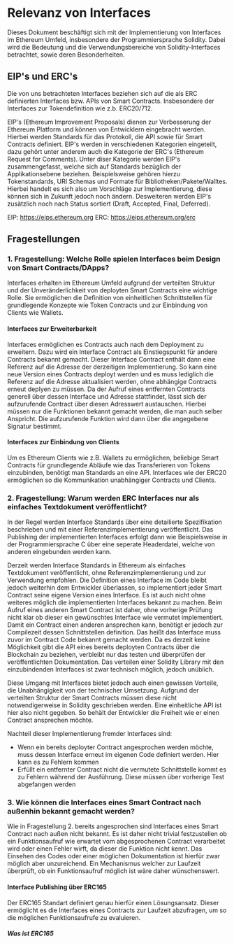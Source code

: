 # Relevanz von Interfaces

Dieses Dokument beschäftigt sich mit der Implementierung von Interfaces im Ethereum Umfeld, insbesondere der Programmiersprache Solidity.
Dabei wird die Bedeutung und die Verwendungsbereiche von Solidity-Interfaces betrachtet, sowie deren Besonderheiten.

## EIP's und ERC's

Die von uns betrachteten Interfaces beziehen sich auf die als ERC definierten Interfaces bzw. APIs von Smart Contracts.
Insbesondere der Interfaces zur Tokendefinition wie z.b. ERC20/712.

EIP's (Ethereum Improvement Proposals) dienen zur Verbesserung der Ethereum Platform und können von Entwicklern eingebracht werden.
Hierbei werden Standards für das Protokoll, die API sowie für Smart Contracts definiert. EIP's werden in verschiedenen Kategorien eingeteilt,
dazu gehört unter anderem auch die Kategorie der ERC's (Ethereum Request for Comments). Unter diser Kategorie werden EIP's zusammengefasst,
welche sich auf Standards bezüglich der Applikationsebene beziehen. 
Beispielsweise gehören hierzu Tokenstandards, URI Schemas und Formate für Bibliotheken/Pakete/Walltes.
Hierbei handelt es sich also um Vorschläge zur Implementierung, diese können sich in Zukunft jedoch noch ändern.
Desweiteren werden EIP's zusätzlich noch nach Status sortiert (Draft, Accepted, Final, Deferred).

EIP: https://eips.ethereum.org
ERC: https://eips.ethereum.org/erc


## Fragestellungen

### 1. Fragestellung: Welche Rolle spielen Interfaces beim Design von Smart Contracts/DApps?
    
Interfaces erhalten im Ethereum Umfeld aufgrund der verteilten Struktur und der Unveränderlichkeit von deployten Smart Contracts eine wichtige Rolle.
Sie ermöglichen die Definition von einheitlichen Schnittstellen für grundlegende Konzepte wie Token Contracts und zur Einbindung von Clients wie Wallets.

#### Interfaces zur Erweiterbarkeit
Interfaces ermöglichen es Contracts auch nach dem Deployment zu erweitern. Dazu wird ein Interface Contract als Einstiegspunkt für andere Contracts
bekannt gemacht. Dieser Interface Contract enthält dann eine Referenz auf die Adresse der derzeitigen Implementierung.
So kann eine neue Version eines Contracts deployt werden und es muss lediglich die Referenz auf die Adresse aktualisiert werden, ohne abhängige Contracts erneut deplyen zu müssen.
Da der Aufruf eines entfernten Contracts generell über dessen Interface und Adresse stattfindet, lässt sich der aufzurufende Contract über diesen Adresswert austauschen.
Hierbei müssen nur die Funktionen bekannt gemacht werden, die man auch selber Anspricht. Die aufzurufende Funktion wird dann über die angegebene Signatur bestimmt.

#### Interfaces zur Einbindung von Clients
Um es Ethereum Clients wie z.B. Wallets zu ermöglichen, beliebige Smart Contracts für grundlegende Abläufe wie das Transferieren von Tokens einzubinden, 
benötigt man Standards an eine API. Interfaces wie der ERC20 ermöglichen so die Kommunikation unabhängiger Contracts und Clients. 


### 2. Fragestellung: Warum werden ERC Interfaces nur als einfaches Textdokument veröffentlicht?
    
In der Regel werden Interface Standards über eine detailierte Spezifikation beschrieben und mit einer Referenzimplementierung veröffentlicht.
Das Publishing der implementierten Interfaces erfolgt dann wie Beispielsweise in der Programmiersprache C über eine seperate Headerdatei, welche von anderen eingebunden werden kann.

Derzeit werden Interface Standards in Ethereum als einfaches Textdokument veröffentlicht, ohne Referenzimplementierung und zur Verwendung empfohlen. Die Definition eines Interface
im Code bleibt jedoch weiterhin dem Entwickler überlassen, so implementiert jeder Smart Contract seine eigene Version eines Interface.
Es ist auch nicht ohne weiteres möglich die implementierten Interfaces bekannt zu machen. Beim Aufruf eines anderen Smart Contract ist daher,
ohne vorherige Prüfung nicht klar ob dieser ein gewünschtes Interface wie vermutet implementiert. 
Damit ein Contract einen anderen ansprechen kann, benötigt er jedoch zur Compilezeit dessen Schnittstellen definition. Das heißt
das Interface muss zuvor im Contract Code bekannt gemacht werden. Da es derzeit keine Möglichkeit gibt die API eines bereits deployten Contracts
über die Blockchain zu beziehen, verbleibt nur das testen und überprüfen der veröffentlichten Dokumentation. Das verteilen einer Solidity Library
mit den einzubindenden Interfaces ist zwar technisch möglich, jedoch unüblich.

Diese Umgang mit Interfaces bietet jedoch auch einen gewissen Vorteile, die Unabhängigkeit von der technischer Umsetzung.
Aufgrund der verteilten Struktur der Smart Contracts müssen diese nicht notwendigerweise in Solidity geschrieben werden. Eine einheitliche API ist
hier also nicht gegeben. So behält der Entwickler die Freiheit wie er einen Contract ansprechen möchte.

Nachteil dieser Implementierung fremder Interfaces sind:
- Wenn ein bereits deployter Contract angesprochen werden möchte, muss dessen Interface erneut im eigenen Code definiert werden. Hier kann es zu Fehlern kommen
- Erfüllt ein entfernter Contract nicht die vermutete Schnittstelle kommt es zu Fehlern während der Ausführung. Diese müssen über vorherige Test abgefangen werden
    
### 3. Wie können die Interfaces eines Smart Contract nach außenhin bekannt gemacht werden?
    
Wie in Fragestellung 2. bereits angesprochen sind Interfaces eines Smart Contract nach außen nicht bekannt. Es ist daher nicht trivial festzustellen ob ein Funktionsaufruf wie erwartet vom
abgesprochenen Contract verarbeitet wird oder einen Fehler wirft, da dieser die Funktion nicht kennt. Das Einsehen des Codes oder einer möglichen Dokumentation ist hierfür zwar möglich aber unzureichend.
Ein Mechanismus welcher zur Laufzeit überprüft, ob ein Funktionsaufruf möglich ist wäre daher wünschenswert.

#### Interface Publishing über ERC165

Der ERC165 Standart definiert genau hierfür einen Lösungsansatz. Dieser ermöglicht es die Interfaces eines Contracts zur Laufzeit abzufragen, um so die möglichen Funktionsaufrufe zu evaluieren.

##### Was ist ERC165
    
